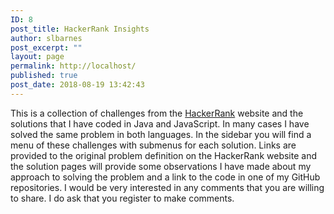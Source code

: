 ```yaml
---
ID: 8
post_title: HackerRank Insights
author: slbarnes
post_excerpt: ""
layout: page
permalink: http://localhost/
published: true
post_date: 2018-08-19 13:42:43
---
```

This is a collection of challenges from the [HackerRank][1] website and the solutions that I have coded in Java and JavaScript. In many cases I have solved the same problem in both languages. In the sidebar you will find a menu of these challenges with submenus for each solution. Links are provided to the original problem definition on the HackerRank website and the solution pages will provide some observations I have made about my approach to solving the problem and a link to the code in one of my GitHub repositories. I would be very interested in any comments that you are willing to share. I do ask that you register to make comments.  

 [1]: http://hackerrank.com